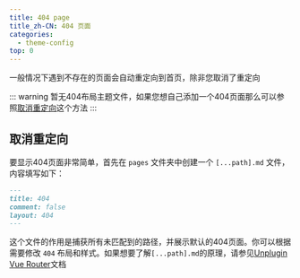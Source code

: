 ```yaml
---
title: 404 page
title_zh-CN: 404 页面
categories:
  - theme-config
top: 0
---
```


一般情况下遇到不存在的页面会自动重定向到首页，除非您取消了重定向

::: warning
暂无404布局主题文件，如果您想自己添加一个404页面那么可以参照[取消重定向](#取消重定向)这个方法
:::

## 取消重定向

要显示404页面非常简单，首先在 `pages` 文件夹中创建一个 `[...path].md` 文件，内容填写如下：

```markdown
---
title: 404
comment: false
layout: 404
---
```

这个文件的作用是捕获所有未匹配到的路径，并展示默认的404页面。你可以根据需要修改 `404` 布局和样式。如果想要了解`[...path].md`的原理，请参见[Unplugin Vue Router](https://uvr.esm.is/guide/file-based-routing.html)文档
